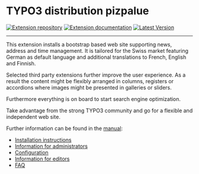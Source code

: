 # TYPO3 distribution pizpalue

[![Extension repository](https://badgen.net/badge/TYPO3/pizpalue/orange)](https://extensions.typo3.org/extension/pizpalue/)
[![Extension documentation](https://badgen.net/badge/Documentation/pizpalue/orange)](https://docs.typo3.org/p/buepro/typo3-pizpalue/master/en-us/)
[![Latest Version](https://badgen.net/packagist/v/buepro/typo3-pizpalue)](https://github.com/buepro/typo3-pizpalue/releases)

---

This extension installs a bootstrap based web site supporting news, address and time management.
It is tailored for the Swiss market featuring German as default language and
additional translations to French, English and Finnish.

Selected third party extensions further improve the user experience. As a result
the content might be flexibly arranged in columns, registers or accordions where images
might be presented in galleries or sliders.

Furthermore everything is on board to start search engine optimization.

Take advantage from the strong TYPO3 community and go for a flexible and independent
web site.

Further information can be found in the [manual](https://docs.typo3.org/p/buepro/typo3-pizpalue/master/en-us/):

- [Installation instructions](https://docs.typo3.org/p/buepro/typo3-pizpalue/master/en-us/Administration/Index.html#installation)
- [Information for administrators](https://docs.typo3.org/p/buepro/typo3-pizpalue/master/en-us/Administration/Index.html)
- [Configuration](https://docs.typo3.org/p/buepro/typo3-pizpalue/master/en-us/Configuration/Index.html)
- [Information for editors](https://docs.typo3.org/p/buepro/typo3-pizpalue/master/en-us/User/Index.html)
- [FAQ](https://docs.typo3.org/p/buepro/typo3-pizpalue/master/en-us/Faq/Index.html)
